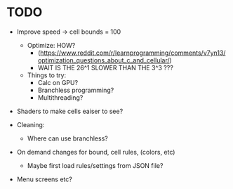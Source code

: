 # TODO

- Improve speed -> cell bounds = 100
    - Optimize: HOW?
        - (https://www.reddit.com/r/learnprogramming/comments/v7yn13/optimization_questions_about_c_and_cellular/)
        - WAIT IS THE 26^1 SLOWER THAN THE 3^3 ???
    - Things to try:
        - Calc on GPU?
        - Branchless programming?
        - Multithreading?

- Shaders to make cells eaiser to see?

- Cleaning:
    - Where can use branchless?

- On demand changes for bound, cell rules, (colors, etc)
    - Maybe first load rules/settings from JSON file?
- Menu screens etc?